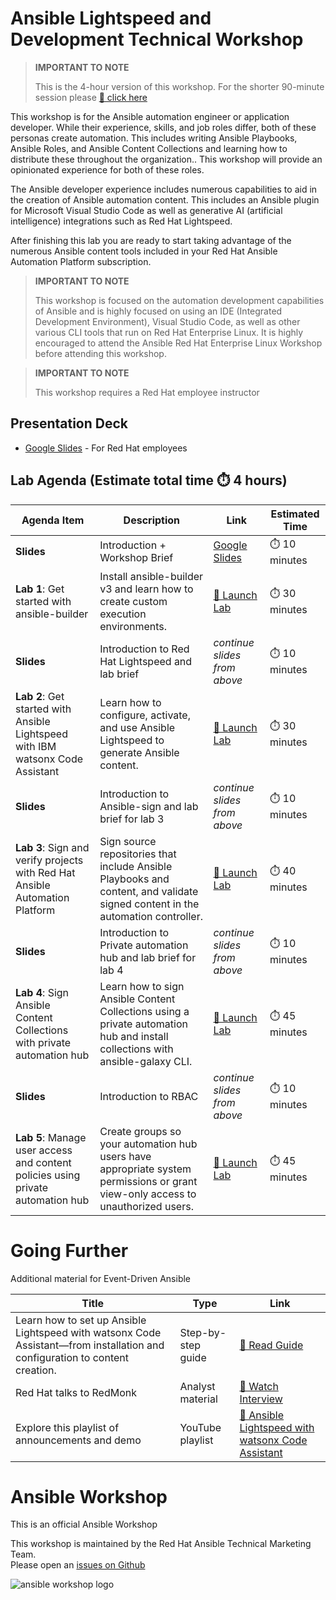 # Ansible Lightspeed and Development Technical Workshop

> **IMPORTANT TO NOTE** 
> 
> This is the 4-hour version of this workshop.  For the shorter 90-minute session please [🔬 click here](lightspeed.md)
>

This workshop is for the Ansible automation engineer or application developer.  While their experience, skills, and job roles differ, both of these personas create automation.  This includes writing Ansible Playbooks, Ansible Roles, and Ansible Content Collections and learning how to distribute these throughout the organization..  This workshop will provide an opinionated experience for both of these roles.

The Ansible developer experience includes numerous capabilities to aid in the creation of Ansible automation content.  This includes an Ansible plugin for Microsoft Visual Studio Code as well as generative AI (artificial intelligence) integrations such as Red Hat Lightspeed.

After finishing this lab you are ready to start taking advantage of the numerous Ansible content tools included in your Red Hat Ansible Automation Platform subscription.

> **IMPORTANT TO NOTE** 
> 
> This workshop is focused on the automation development capabilities of Ansible and is highly focused on using an IDE (Integrated Development Environment), Visual Studio Code, as well as other various CLI tools that run on Red Hat Enterprise Linux.  It is highly encouraged to attend the Ansible Red Hat Enterprise Linux Workshop before attending this workshop.
>

> **IMPORTANT TO NOTE** 
> 
> This workshop requires a Red Hat employee instructor
> 

## Presentation Deck

- [Google Slides](https://docs.google.com/presentation/d/1Px4Fn6VBfQeAZnx4_3ydUZDNEteOTrYPfXCOfFOZTsc/edit?usp=sharing) - For Red Hat employees

## Lab Agenda (Estimate total time ⏱️ 4 hours)

<table>
<thead>
<tr>
<th>Agenda Item</th>
<th>Description</th>
<th>Link</th>
<th>Estimated Time</th>
</tr>
</thead>
<tbody>
<tr>
<td><b>Slides</b></td>
<td>Introduction + Workshop Brief</td>
<td><a href="https://docs.google.com/presentation/d/1Px4Fn6VBfQeAZnx4_3ydUZDNEteOTrYPfXCOfFOZTsc/edit?usp=sharing">Google Slides</a></td>
<td>⏱️ 10 minutes</td>
</tr>
<tr>
<td><b>Lab 1</b>: Get started with ansible-builder</td>
<td>Install ansible-builder v3 and learn how to create custom execution environments.</td>
<td><a href="https://play.instruqt.com/embed/redhat/tracks/getting-started-ansible-builder?token=em_1Ih9nv5b7mX5AfJF&show_challenges=true">🚀 Launch Lab</a></td>
<td>⏱️ 30 minutes</td>
</tr>
<tr>
<td><b>Slides</b></td>
<td>Introduction to Red Hat Lightspeed and lab brief</td>
<td><i>continue slides from above</i></td>
<td>⏱️ 10 minutes</td>
</tr>
<tr>
<td><b>Lab 2</b>: Get started with Ansible Lightspeed with IBM watsonx Code Assistant</td>
<td>Learn how to configure, activate, and use Ansible Lightspeed to generate Ansible content.</td>
<td><a href="https://red.ht/lab-lightspeed-101">🚀 Launch Lab</a></td>
<td>⏱️ 30 minutes</td>
</tr>
<tr>
<td><b>Slides</b></td>
<td>Introduction to Ansible-sign and lab brief for lab 3</td>
<td><i>continue slides from above</i></td>
<td>⏱️ 10 minutes</td>
</tr>
<tr>
<td><b>Lab 3</b>: Sign and verify projects with Red Hat Ansible Automation Platform</td>
<td>Sign source repositories that include Ansible Playbooks and content, and validate signed content in the automation controller.</td>
<td><a href="https://play.instruqt.com/embed/redhat/tracks/sign-verify-ansible-projects?token=em_Gp14R9eDyqDCt7d2">🚀 Launch Lab</a></td>
<td>⏱️ 40 minutes</td>
</tr>
<tr>
<td><b>Slides</b></td>
<td>Introduction to Private automation hub and lab brief for lab 4</td>
<td><i>continue slides from above</i></td>
<td>⏱️ 10 minutes</td>
</tr>
<tr>
<td><b>Lab 4</b>: Sign Ansible Content Collections with private automation hub	</td>
<td>Learn how to sign Ansible Content Collections using a private automation hub and install collections with ansible-galaxy CLI.</td>
<td><a href="https://play.instruqt.com/embed/redhat/tracks/private-automation-hub-signing?token=em_UTCtnLfGucfaOS0_">🚀 Launch Lab</a></td>
<td>⏱️ 45 minutes</td>
</tr>
<tr>
<td><b>Slides</b></td>
<td>Introduction to RBAC</td>
<td><i>continue slides from above</i></td>
<td>⏱️ 10 minutes</td>
</tr>
<tr>
<td><b>Lab 5</b>: Manage user access and content policies using private automation hub	</td>
<td>Create groups so your automation hub users have appropriate system permissions or grant view-only access to unauthorized users.	</td>
<td><a href="https://play.instruqt.com/embed/redhat/tracks/hub-managing-user-access?token=em_sqTC_YqGLwBSDT5r">🚀 Launch Lab</a></td>
<td>⏱️ 45 minutes</td>
</tr>
</tbody>
</table>

# Going Further

Additional material for Event-Driven Ansible

<table>
<thead>
<tr>
<th>Title</th>
<th>Type</th>
<th>Link</th>
</tr>
</thead>
<tbody>
<tr>
<td>Learn how to set up Ansible Lightspeed with watsonx Code Assistant—from installation and configuration to content creation.
</td>
<td>Step-by-step guide</td>
<td><a target="_new" href="https://www.redhat.com/en/blog/getting-started-red-hat-ansible-lightspeed-ibm-watsonx-code-assistant">📖 Read Guide</a></td>
</tr>
<tr>
<td>Red Hat talks to RedMonk</td>
<td>Analyst material</td>
<td><a target="_new" href="https://redmonk.com/videos/a-redmonk-conversation-ai-and-it-automation-with-ansible">🎥 Watch Interview</a></td>
</tr>
<tr>
<td>Explore this playlist of announcements and demo</td>
<td>YouTube playlist</td>
<td><a target="_new" href="https://www.youtube.com/playlist?list=PLdu06OJoEf2bVLR899FuKc3AiuJvbIRZU">🎥 Ansible Lightspeed with watsonx Code Assistant</a></td>
</tr>
</tbody>
</table>

# Ansible Workshop

This is an official Ansible Workshop

This workshop is maintained by the Red Hat Ansible Technical Marketing Team.  
Please open an [issues on Github](https://github.com/ansible/instruqt/issues/new?title=New+lightspeed+4hour+workshop+issue&body=)


![ansible workshop logo](https://github.com/ansible/workshops/blob/devel/images/Ansible-Workshop-Logo.png?raw=true)